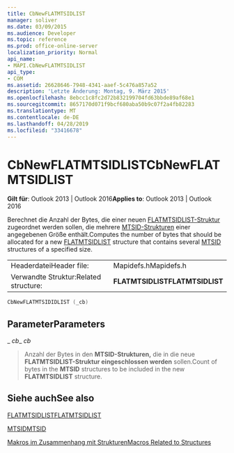 ```yaml
---
title: CbNewFLATMTSIDLIST
manager: soliver
ms.date: 03/09/2015
ms.audience: Developer
ms.topic: reference
ms.prod: office-online-server
localization_priority: Normal
api_name:
- MAPI.CbNewFLATMTSIDLIST
api_type:
- COM
ms.assetid: 26628646-7948-4341-aaef-5c476a857a52
description: 'Letzte Änderung: Montag, 9. März 2015'
ms.openlocfilehash: 8ebcc1c8fc2d72b832199704fd63bbde89af68e1
ms.sourcegitcommit: 8657170d071f9bcf680aba50b9c07f2a4fb82283
ms.translationtype: MT
ms.contentlocale: de-DE
ms.lasthandoff: 04/28/2019
ms.locfileid: "33416678"
---
```

# <a name="cbnewflatmtsidlist"></a><span data-ttu-id="358ef-103">CbNewFLATMTSIDLIST</span><span class="sxs-lookup"><span data-stu-id="358ef-103">CbNewFLATMTSIDLIST</span></span>

  
  
<span data-ttu-id="358ef-104">**Gilt für**: Outlook 2013 | Outlook 2016</span><span class="sxs-lookup"><span data-stu-id="358ef-104">**Applies to**: Outlook 2013 | Outlook 2016</span></span> 
  
<span data-ttu-id="358ef-105">Berechnet die Anzahl der Bytes, die einer neuen [FLATMTSIDLIST-Struktur](flatmtsidlist.md) zugeordnet werden sollen, die mehrere [MTSID-Strukturen](mtsid.md) einer angegebenen Größe enthält.</span><span class="sxs-lookup"><span data-stu-id="358ef-105">Computes the number of bytes that should be allocated for a new [FLATMTSIDLIST](flatmtsidlist.md) structure that contains several [MTSID](mtsid.md) structures of a specified size.</span></span> 
  
|||
|:-----|:-----|
|<span data-ttu-id="358ef-106">Headerdatei</span><span class="sxs-lookup"><span data-stu-id="358ef-106">Header file:</span></span>  <br/> |<span data-ttu-id="358ef-107">Mapidefs.h</span><span class="sxs-lookup"><span data-stu-id="358ef-107">Mapidefs.h</span></span>  <br/> |
|<span data-ttu-id="358ef-108">Verwandte Struktur:</span><span class="sxs-lookup"><span data-stu-id="358ef-108">Related structure:</span></span>  <br/> |<span data-ttu-id="358ef-109">**FLATMTSIDLIST**</span><span class="sxs-lookup"><span data-stu-id="358ef-109">**FLATMTSIDLIST**</span></span> <br/> |
   
```cpp
CbNewFLATMTSIDIDLIST (_cb)
```

## <a name="parameters"></a><span data-ttu-id="358ef-110">Parameter</span><span class="sxs-lookup"><span data-stu-id="358ef-110">Parameters</span></span>

 <span data-ttu-id="358ef-111">_ _cb_</span><span class="sxs-lookup"><span data-stu-id="358ef-111">_ _cb_</span></span>
  
> <span data-ttu-id="358ef-112">Anzahl der Bytes in den **MTSID-Strukturen,** die in die neue **FLATMTSIDLIST-Struktur eingeschlossen werden** sollen.</span><span class="sxs-lookup"><span data-stu-id="358ef-112">Count of bytes in the **MTSID** structures to be included in the new **FLATMTSIDLIST** structure.</span></span> 
    
## <a name="see-also"></a><span data-ttu-id="358ef-113">Siehe auch</span><span class="sxs-lookup"><span data-stu-id="358ef-113">See also</span></span>



[<span data-ttu-id="358ef-114">FLATMTSIDLIST</span><span class="sxs-lookup"><span data-stu-id="358ef-114">FLATMTSIDLIST</span></span>](flatmtsidlist.md)
  
[<span data-ttu-id="358ef-115">MTSID</span><span class="sxs-lookup"><span data-stu-id="358ef-115">MTSID</span></span>](mtsid.md)


[<span data-ttu-id="358ef-116">Makros im Zusammenhang mit Strukturen</span><span class="sxs-lookup"><span data-stu-id="358ef-116">Macros Related to Structures</span></span>](macros-related-to-structures.md)

